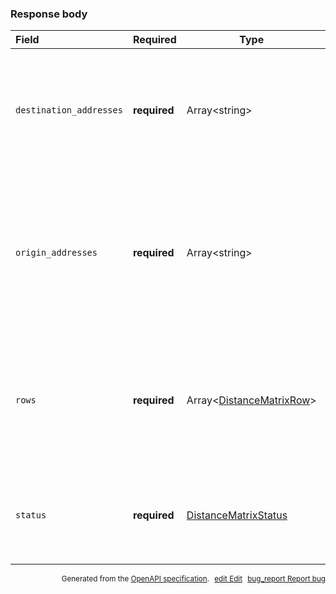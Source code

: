 <!--- This is a generated file, do not edit! -->
<!--- [START maps_http_schema_distancematrixresponse] -->
<h3 class="schema-object" id="DistanceMatrixResponse">Response body</h3>

| Field                   | Required     | Type                                                                     | Description                                                                                                                                                                                                                                                         |
| :---------------------- | ------------ | ------------------------------------------------------------------------ | ------------------------------------------------------------------------------------------------------------------------------------------------------------------------------------------------------------------------------------------------------------------- |
| `destination_addresses` | **required** | Array&lt;string&gt;                                                      | <div class="nonref-property-description"><p>An array of addresses as returned by the API from your original request. As with origin_addresses, these are localized if appropriate.</p></div>                                                                        |
| `origin_addresses`      | **required** | Array&lt;string&gt;                                                      | <div class="nonref-property-description"><p>An array of addresses as returned by the API from your original request. These are formatted by the geocoder and localized according to the language parameter passed with the request.</p></div>                       |
| `rows`                  | **required** | Array&lt;[DistanceMatrixRow](#DistanceMatrixRow "DistanceMatrixRow")&gt; | <div class="ref-property-description"><p>An array of elements, which in turn each contain a <code>status</code>, <code>duration</code>, and <code>distance</code> element.</p><p>See <a href="#DistanceMatrixRow">DistanceMatrixRow</a> for more information.</div> |
| `status`                | **required** | [DistanceMatrixStatus](#DistanceMatrixStatus "DistanceMatrixStatus")     | <div class="ref-property-description"><p>Contains metadata on the request.</p><p>See <a href="#DistanceMatrixStatus">DistanceMatrixStatus</a> for more information.</div>                                                                                           |

<p style="text-align: right; font-size: smaller;">Generated from the <a class="gc-analytics-event" data-category="GMP" data-label="openapi-github" href="https://github.com/googlemaps/openapi-specification" title="Google Maps Platform OpenAPI Specification" class="external">OpenAPI specification</a>.
<a class="gc-analytics-event" data-category="GMP" data-label="openapi-github" style="margin-left: 5px;" href="https://github.com/googlemaps/openapi-specification/blob/main/specification/schemas/DistanceMatrixResponse.yml" title="Edit on GitHub"><span class="material-icons">edit</span> Edit</a>
<a class="gc-analytics-event" data-category="GMP" data-label="openapi-github" style="margin-left: 5px;" href="https://github.com/googlemaps/openapi-specification/issues/new?assignees=&labels=type%3A+bug%2C+triage+me&template=bug_report.md&title=[schemas] Bug - DistanceMatrixResponse" title="File bug for schemas on GitHub"><span class="material-icons">bug_report</span> Report bug</a>
</p>

<!--- [END maps_http_schema_distancematrixresponse] -->

